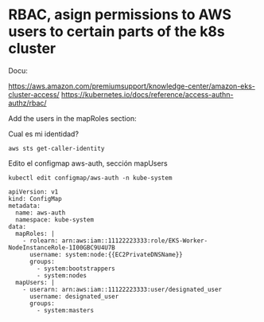 # RBAC, asign permissions to AWS users to certain parts of the k8s cluster

Docu: 

https://aws.amazon.com/premiumsupport/knowledge-center/amazon-eks-cluster-access/
https://kubernetes.io/docs/reference/access-authn-authz/rbac/

Add the users in the mapRoles section:

Cual es mi identidad?
```
aws sts get-caller-identity
```
Edito el configmap aws-auth, sección mapUsers
```
kubectl edit configmap/aws-auth -n kube-system
```

```
apiVersion: v1 
kind: ConfigMap 
metadata: 
  name: aws-auth 
  namespace: kube-system 
data: 
  mapRoles: | 
    - rolearn: arn:aws:iam::11122223333:role/EKS-Worker-NodeInstanceRole-1I00GBC9U4U7B 
      username: system:node:{{EC2PrivateDNSName}} 
      groups: 
        - system:bootstrappers 
        - system:nodes 
  mapUsers: | 
    - userarn: arn:aws:iam::11122223333:user/designated_user 
      username: designated_user 
      groups: 
        - system:masters
```
